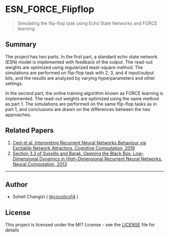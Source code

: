 # ESN_FORCE_Flipflop

> Simulating the flip-flop task using Echo State Networks and FORCE learning

## Summary

The project has two parts. In the first part, a standard echo state network (ESN) model is implemented with feedback of the output. The read-out weights are optimized using regularized least-square method. The simulations are performed on flip-flop task with 2, 3, and 4 input/output bits, and the results are analyzed by varying hyperparameters and other settings.

In the second part, the online training algorithm known as FORCE learning is implemented. The read-out weights are optimized using the same method as part 1. The simulations are performed on the same flip-flop tasks as in part 1, and conclusions are drawn on the differences between the two approaches.


## Related Papers


01. [Ceni et al. Interpreting Recurrent Neural Networks Behaviour via Excitable Network Attractors. Cognitive Computation, 2019](https://arxiv.org/pdf/1807.10478.pdf)
02. [Section 3.3 of Sussillo and Barak. Opening the Black Box: Low-Dimensional Dynamics in High-Dimensional Recurrent Neural Networks. Neural Computation, 2013](https://pubmed.ncbi.nlm.nih.gov/23272922/)

<hr />

## Author

  - Soheil Changizi ( [@cocolico14](https://github.com/cocolico14) )


## License

This project is licensed under the MIT License - see the [LICENSE](./LICENSE) file for details



